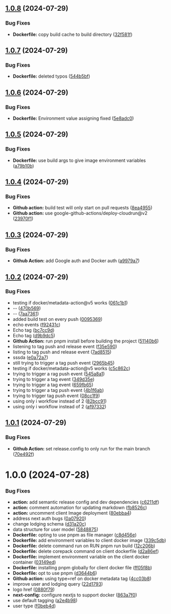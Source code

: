 ## [1.0.8](https://github.com/Wilfreno/hanapbh/compare/v1.0.7...v1.0.8) (2024-07-29)


### Bug Fixes

* **Dockerfile:**  copy build cache to build directory ([32f581f](https://github.com/Wilfreno/hanapbh/commit/32f581f421b0d57ca5edef0184e6bf91596b14e9))

## [1.0.7](https://github.com/Wilfreno/hanapbh/compare/v1.0.6...v1.0.7) (2024-07-29)


### Bug Fixes

* **Dockerfile:** deleted typos ([544b5bf](https://github.com/Wilfreno/hanapbh/commit/544b5bf7156a787f0763aa21ff502ceadeb92bbc))

## [1.0.6](https://github.com/Wilfreno/hanapbh/compare/v1.0.5...v1.0.6) (2024-07-29)


### Bug Fixes

* **Dockerfile:** Environment value assigning fixed ([5e8adc0](https://github.com/Wilfreno/hanapbh/commit/5e8adc0c5bd790e1501862983c6102f8b2411976))

## [1.0.5](https://github.com/Wilfreno/hanapbh/compare/v1.0.4...v1.0.5) (2024-07-29)


### Bug Fixes

* **Dockerfile:** use build args to give image environment variables ([a79b10b](https://github.com/Wilfreno/hanapbh/commit/a79b10b1916f3c1766719ae048850c02f2375af0))

## [1.0.4](https://github.com/Wilfreno/hanapbh/compare/v1.0.3...v1.0.4) (2024-07-29)


### Bug Fixes

* **Github action:** build test will only start on pull requests ([8ea4955](https://github.com/Wilfreno/hanapbh/commit/8ea495561570fa37bfd9d20bc421400f7f3fc63b))
* **Github action:** use google-github-actions/deploy-cloudrun@v2 ([23970f1](https://github.com/Wilfreno/hanapbh/commit/23970f172ffb9968d96ffa24dbdaa37f8b24561c))

## [1.0.3](https://github.com/Wilfreno/hanapbh/compare/v1.0.2...v1.0.3) (2024-07-29)


### Bug Fixes

* **Github Action:** add Google auth and Docker auth ([a9979a7](https://github.com/Wilfreno/hanapbh/commit/a9979a78c806c384c7ddf24406b986ed51d3e4cf))

## [1.0.2](https://github.com/Wilfreno/hanapbh/compare/v1.0.1...v1.0.2) (2024-07-29)


### Bug Fixes

*  testing if docker/metadata-action@v5 works ([061c1b1](https://github.com/Wilfreno/hanapbh/commit/061c1b1f1af7eaf0ff0e0a6508aae1dabed02231))
* -- ([470b569](https://github.com/Wilfreno/hanapbh/commit/470b569a1e74ca761e065c88d192d824337b62ba))
* -- ([7aa7361](https://github.com/Wilfreno/hanapbh/commit/7aa73617fd82fc34356fc6180c25d22e942361c5))
* added build test on every push ([0095369](https://github.com/Wilfreno/hanapbh/commit/00953690ec3e96330cc1ce8d5b87c02b186ee49b))
* echo events ([f92431c](https://github.com/Wilfreno/hanapbh/commit/f92431ca850c108d85edc7aa0a79cd6edcb984a6))
* Echo tag ([bc7cc9d](https://github.com/Wilfreno/hanapbh/commit/bc7cc9d29feac3e01a1de67e5b91edc2752ddd18))
* Echo tag ([d9b9dc5](https://github.com/Wilfreno/hanapbh/commit/d9b9dc5ddf0df53744cb0e72abc9c6fea87a20dc))
* **Github Action:** run pnpm install before building the project ([51140b6](https://github.com/Wilfreno/hanapbh/commit/51140b60cded5b31ad389761ce372974610415ac))
* listening to tag push and release event ([f35e590](https://github.com/Wilfreno/hanapbh/commit/f35e590f331abcf8d7c4d0091e2ff4c173e7b62a))
* listing to tag push and release event ([7ad8515](https://github.com/Wilfreno/hanapbh/commit/7ad85152b16d295671933b0b122a3fa8ee35e730))
* sssda ([e0a72a7](https://github.com/Wilfreno/hanapbh/commit/e0a72a76652f320c633c60898a7c4ecbca225b8c))
* still trying to trigger a tag push event ([2965b45](https://github.com/Wilfreno/hanapbh/commit/2965b4507d58126bead43a0eb8033f7842bccd92))
* testing if docker/metadata-action@v5 works ([c5c862c](https://github.com/Wilfreno/hanapbh/commit/c5c862ccced9620fc7d2866ec0343e21be09f7a7))
* trying to trigger a rag push event ([545a8a1](https://github.com/Wilfreno/hanapbh/commit/545a8a1007e77714616aed0e9e3b78ee090e657c))
* trying to trigger a tag event ([349d35e](https://github.com/Wilfreno/hanapbh/commit/349d35e7e6fbb08017699e47e2c1ce996c5c5c00))
* trying to trigger a tag event ([659fb65](https://github.com/Wilfreno/hanapbh/commit/659fb65f347989e5ec3efd8e4367dd991e6140b2))
* trying to trigger a tag push event ([4b1f6ab](https://github.com/Wilfreno/hanapbh/commit/4b1f6aba521ae8f2ada10bd89cd64841df23b6b3))
* trying to trigger tag push event ([08cc1f9](https://github.com/Wilfreno/hanapbh/commit/08cc1f9c3f9c69302922b613d5d167bb3374b80d))
* using only i workflow instead of 2 ([82bcc91](https://github.com/Wilfreno/hanapbh/commit/82bcc911a74eeb1e449c6bec04e855fa80fdbdfc))
* using only i workflow instead of 2 ([af97332](https://github.com/Wilfreno/hanapbh/commit/af97332ccbbc1f6a130bfd95276ea408afa2bd65))

## [1.0.1](https://github.com/Wilfreno/hanapbh/compare/v1.0.0...v1.0.1) (2024-07-29)


### Bug Fixes

* **Github Action:** set release.config to only run for the main branch ([70e492f](https://github.com/Wilfreno/hanapbh/commit/70e492f8dec691255ca342285f77d35aa0f64b12))

# 1.0.0 (2024-07-28)


### Bug Fixes

* **action:** add semantic release config and dev dependencies ([c6211df](https://github.com/Wilfreno/hanapbh/commit/c6211dfe14b6e137590998b7670e58eb6c737803))
* **action:** comment automation for updating markdown ([fb8526c](https://github.com/Wilfreno/hanapbh/commit/fb8526cfd9f3966733d1efc9533f867f08c28575))
* **action:** uncomment client Image deployment ([80ebba4](https://github.com/Wilfreno/hanapbh/commit/80ebba4e407e975d1895c1a45b6ec7ee144e2f3a))
* address next auth bugs ([0a07920](https://github.com/Wilfreno/hanapbh/commit/0a07920388b3c5df2d5bb4bce72dbbe6ddd3b115))
* change lodging schema ([d31a20c](https://github.com/Wilfreno/hanapbh/commit/d31a20c94743ab0a276636f2133bd93656307b7c))
* data structure for user model ([5848875](https://github.com/Wilfreno/hanapbh/commit/5848875e3657695c2061193a79b2f1a7f2265a17))
* **Dockerfile:**  opting to use pnpm as file manager ([c8d456e](https://github.com/Wilfreno/hanapbh/commit/c8d456e10e0d3a81ff73a3b57396e1fb722412d0))
* **Dockerfile:** add environment variables to client docker image ([339c5db](https://github.com/Wilfreno/hanapbh/commit/339c5dbfc7f7325c95bcbc79e71c8382094bdbf5))
* **Dockerfile:** delete command run on RUN pnpm run build ([12c206b](https://github.com/Wilfreno/hanapbh/commit/12c206b3784430a884e4af2208395b9305198856))
* **Dockerfile:** delete corepack command on client dockerfile ([d2a86ef](https://github.com/Wilfreno/hanapbh/commit/d2a86efbd33e0b3e13f292b368bd6ae1c07107c3))
* **Dockerfile:** implement environment variable on the client docker container ([03149ed](https://github.com/Wilfreno/hanapbh/commit/03149ed0c95b5a24052d48807a4e4505464f3315))
* **Dockerfile:** installing pnpm globally for client docker file ([ff05f8b](https://github.com/Wilfreno/hanapbh/commit/ff05f8b0bf96aa8f7353d5bbc8e8ea5a8f46643f))
* **Dockerfile:** opt to use pnpm ([d3644b6](https://github.com/Wilfreno/hanapbh/commit/d3644b61e7e240ac9f501e3139ec807c1bbe220a))
* **Github action:** using type=ref on docker metadata tag ([4cc03b8](https://github.com/Wilfreno/hanapbh/commit/4cc03b806ac0367f7127f68ba17819bcaf86fc6b))
* improve user and lodging query ([22d1793](https://github.com/Wilfreno/hanapbh/commit/22d1793a72e515d129925df0ac81023310cfacef))
* logo href ([0880f79](https://github.com/Wilfreno/hanapbh/commit/0880f79e8c6fa384bf0ad7145386bc280c4b3cb1))
* **next-config:** configure nextjs to support docker ([863a7f0](https://github.com/Wilfreno/hanapbh/commit/863a7f0dab566870206d5e22fa41e21e61aa29e2))
* use default tagging ([a2e4b98](https://github.com/Wilfreno/hanapbh/commit/a2e4b9894f55275aa1f910cebf5f8eac4b6b6791))
* user type ([f0beb4d](https://github.com/Wilfreno/hanapbh/commit/f0beb4d09f347c60c0a804bc9e10b27eb9b34cd3))
